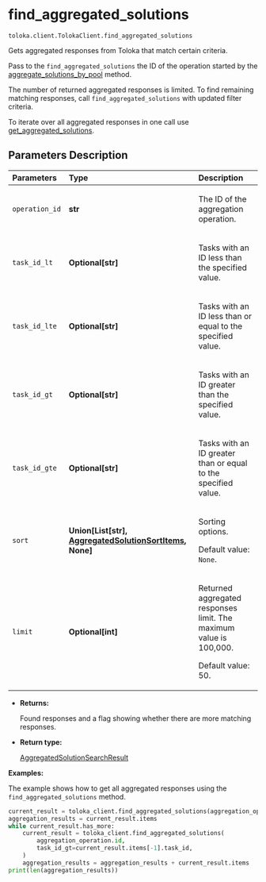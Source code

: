 # find_aggregated_solutions
`toloka.client.TolokaClient.find_aggregated_solutions`

Gets aggregated responses from Toloka that match certain criteria.


Pass to the `find_aggregated_solutions` the ID of the operation started by the [aggregate_solutions_by_pool](toloka.client.TolokaClient.aggregate_solutions_by_pool.md) method.

The number of returned aggregated responses is limited. To find remaining matching responses, call `find_aggregated_solutions` with updated filter criteria.

To iterate over all aggregated responses in one call use [get_aggregated_solutions](toloka.client.TolokaClient.get_aggregated_solutions.md).

## Parameters Description

| Parameters | Type | Description |
| :----------| :----| :-----------|
`operation_id`|**str**|<p>The ID of the aggregation operation.</p>
`task_id_lt`|**Optional\[str\]**|<p>Tasks with an ID less than the specified value.</p>
`task_id_lte`|**Optional\[str\]**|<p>Tasks with an ID less than or equal to the specified value.</p>
`task_id_gt`|**Optional\[str\]**|<p>Tasks with an ID greater than the specified value.</p>
`task_id_gte`|**Optional\[str\]**|<p>Tasks with an ID greater than or equal to the specified value.</p>
`sort`|**Union\[List\[str\], [AggregatedSolutionSortItems](toloka.client.search_requests.AggregatedSolutionSortItems.md), None\]**|<p>Sorting options. </p><p>Default value: `None`.</p>
`limit`|**Optional\[int\]**|<p>Returned aggregated responses limit. The maximum value is 100,000. </p><p>Default value: 50.</p>

* **Returns:**

  Found responses and a flag showing whether there are more matching responses.

* **Return type:**

  [AggregatedSolutionSearchResult](toloka.client.search_results.AggregatedSolutionSearchResult.md)

**Examples:**

The example shows how to get all aggregated responses using the `find_aggregated_solutions` method.

```python
current_result = toloka_client.find_aggregated_solutions(aggregation_operation.id)
aggregation_results = current_result.items
while current_result.has_more:
    current_result = toloka_client.find_aggregated_solutions(
        aggregation_operation.id,
        task_id_gt=current_result.items[-1].task_id,
    )
    aggregation_results = aggregation_results + current_result.items
print(len(aggregation_results))
```

